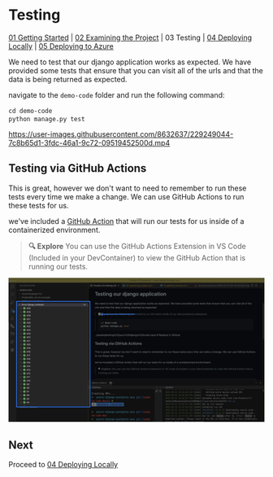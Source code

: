 # Testing

[01 Getting Started](./README.md) | [02 Examining the Project](./02-examining-project.md) | 03 Testing | [04 Deploying Locally](./04-deploying-locally.md) | [05 Deploying to Azure](./05-deploying-to-azure.md)  


We need to test that our django application works as expected. We have provided some tests that ensure that you can visit all of the urls and that the data is being returned as expected.

navigate to the `demo-code` folder and run the following command:

```shell
cd demo-code
python manage.py test
```

https://user-images.githubusercontent.com/8632637/229249044-7c8b65d1-3fdc-46a1-9c72-09519452500d.mp4


## Testing via GitHub Actions

This is great, however we don't want to need to remember to run these tests every time we make a change. We can use GitHub Actions to run these tests for us.

we've included a [GitHub Action](../.github/workflows/test.yml) that will run our tests for us inside of a containerized environment.

> **:mag: Explore**
> You can use the GitHub Actions Extension in VS Code (Included in your DevContainer) to view the GitHub Action that is running our tests.

![The GitHub Actions Pane in VS Code](../assets/view%20Actions.png)

## Next

Proceed to [04 Deploying Locally](./04-deploying-locally.md)
